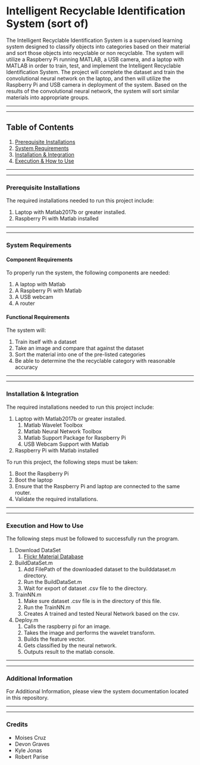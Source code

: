 
# Intelligent Recyclable Identification System (sort of)

The Intelligent Recyclable Identification System is a supervised learning system designed to classify objects into categories based on their material and sort those objects into recyclable or non recyclable. The system will utilize a Raspberry Pi running MATLAB, a USB camera, and a laptop with MATLAB in order to train, test, and implement the Intelligent Recyclable Identification System. The project will complete the dataset and train the convolutional neural network on the laptop, and then will utilize the Raspberry Pi and USB camera in deployment of the system. Based on the results of the convolutional neural network, the system will sort similar materials into appropriate groups.
***
***
## Table of Contents
1. [Prerequisite Installations](#prereqs)
2. [System Requirements](#systeqs)
3. [Installation & Integration](#install)
4. [Execution & How to Use](#exeUses)
***
***
### Prerequisite Installations
The required installations needed to run this project include:
   1. Laptop with Matlab2017b or greater installed.
   1. Raspberry Pi with Matlab installed
***
***
### System Requirements
#### Component Requirements
To properly run the system, the following components are needed:
   1. A laptop with Matlab 
   1. A Raspberry Pi with Matlab
   1. A USB webcam
   1. A router

#### Functional Requirements
The system will:
   1. Train itself with a dataset
   1. Take an image and compare that against the dataset 
   1. Sort the material into one of the pre-listed categories
   1. Be able to determine the the recyclable category with reasonable accuracy
***
***
### Installation & Integration
The required installations needed to run this project include:
   1. Laptop with Matlab2017b or greater installed.
      1. Matlab Wavelet Toolbox
      1. Matlab Neural Network Toolbox
      1. Matlab Support Package for Raspberry Pi
      1. USB Webcam Support with Matlab
   1. Raspberry Pi with Matlab installed
   
To run this project, the following steps must be taken:
   1. Boot the Raspberry Pi
   1. Boot the laptop
   1. Ensure that the Raspberry Pi and laptop are connected to the same router.
   1. Validate the required installations.

***
***
### Execution and How to Use
The following steps must be followed to successfully run the program.
   1. Download DataSet
      1. [Flickr Material Database](https://people.csail.mit.edu/celiu/CVPR2010/FMD/)
   1. BuildDataSet.m
      1. Add FilePath of the downloaded dataset to the builddataset.m directory.
      1. Run the BuildDataSet.m
      1. Wait for export of dataset .csv file to the directory.
   1. TrainNN.m
      1. Make sure dataset .csv file is in the directory of this file.
      1. Run the TrainNN.m
      1. Creates A trained and tested Neural Network based on the csv.
   1. Deploy.m
      1. Calls the raspberry pi for an image.
      1. Takes the image and performs the wavelet transform.
      1. Builds the feature vector.
      1. Gets classified by the neural network.
      1. Outputs result to the matlab console.
      
***
***
### Additional Information
For Additional Information, please view the system documentation located in this repository.
***
***
### Credits
* Moises Cruz
* Devon Graves
* Kyle Jonas
* Robert Parise
